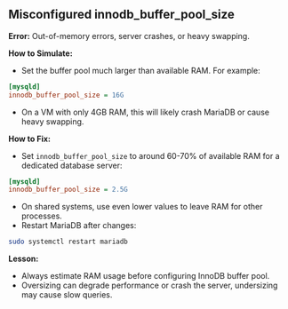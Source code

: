 ## Misconfigured innodb_buffer_pool_size

**Error:**
Out-of-memory errors, server crashes, or heavy swapping.

**How to Simulate:**

- Set the buffer pool much larger than available RAM. For example:

```ini
[mysqld]
innodb_buffer_pool_size = 16G
```

- On a VM with only 4GB RAM, this will likely crash MariaDB or cause heavy swapping.

**How to Fix:**

- Set `innodb_buffer_pool_size` to around 60-70% of available RAM for a dedicated database server:

```ini
[mysqld]
innodb_buffer_pool_size = 2.5G
```

- On shared systems, use even lower values to leave RAM for other processes.
- Restart MariaDB after changes:

```bash
sudo systemctl restart mariadb
```

**Lesson:**

- Always estimate RAM usage before configuring InnoDB buffer pool.
- Oversizing can degrade performance or crash the server, undersizing may cause slow queries.
